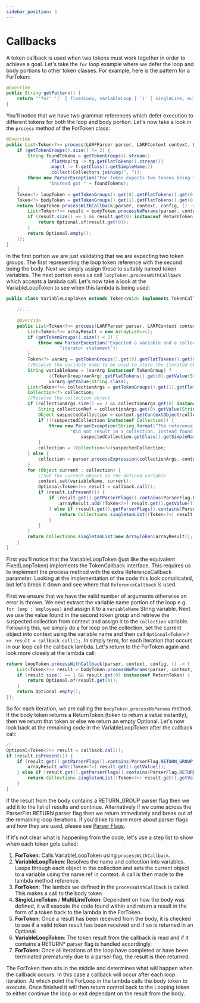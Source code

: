 ```yaml
---
sidebar_position: 3
---
```

# Callbacks
A token callback is used when two tokens must work together in order to achieve a goal. Let's take the ``for``
loop example where we defer the loop and body portions to other token classes. For example, here is the pattern
for a ForToken:
```java
@Override
public String getPattern() {
    return "'for' '(' [ fixedLoop, variableLoop ] ')' [ singleLine, multiLine ]";
}
```
You'll notice that we have two grammar references which defer execution to different tokens for both the loop
and body portion. Let's now take a look in the ``process`` method of the ForToken class:
```java
@Override
public List<Token<?>> process(LARFParser parser, LARFContext context, LARFConfig config) {
    if (getTokenGroups().size() != 2) {
        String foundTokens = getTokenGroups().stream()
                .flatMap(tg -> tg.getFlatTokens().stream())
                .map(t -> t.getClass().getSimpleName())
                .collect(Collectors.joining(", "));
        throw new ParserException("For token expects two tokens being the looping portion and the body. " + 
                "Instead got " + foundTokens);
    }
    Token<?> loopToken = getTokenGroups().get(0).getFlatTokens().get(0);
    Token<?> bodyToken = getTokenGroups().get(1).getFlatTokens().get(0);
    return loopToken.processWithCallback(parser, context, config, () -> {
        List<Token<?>> result = bodyToken.processNoParams(parser, context, config);
        if (result.size() == 1 && result.get(0) instanceof ReturnToken) {
            return Optional.of(result.get(0));
        }
        return Optional.empty();
    });
}
```
In the first portion we are just validating that we are expecting two token groups. The first representing the 
loop token reference with the second being the body. Next we simply assign these to suitably named token variables.
The next portion sees us call ``loopToken.processWithCallback`` which accepts a lambda call. Let's now
take a look at the VariableLoopToken to see when this lambda is being used:
```java
public class VariableLoopToken extends Token<Void> implements TokenCallback {
    
    //...
    
    @Override
    public List<Token<?>> process(LARFParser parser, LARFContext context, LARFConfig config, ReferenceCallback callback) {
        List<Token<?>> arrayResult = new ArrayList<>();
        if (getTokenGroups().size() < 2) {
            throw new ParserException("Expected a variable and a collection provided in the for each " + 
                    "iterator statement");
        }
        Token<?> varArg = getTokenGroups().get(0).getFlatTokens().get(0);
        //Resolve the variable name to be used to store the iterated object in context
        String variableName = (varArg instanceof TokenGroup) ?
                ((TokenGroup)varArg).getFlatTokens().get(0).getValue(String.class) :
                varArg.getValue(String.class);
        List<Token<?>> collectionArgs = getTokenGroups().get(1).getFlatTokens();
        Collection<?> collection;
        //Resolve the collection object
        if (collectionArgs.size() == 1 && collectionArgs.get(0) instanceof TokenValue) {
            String collectionRef = collectionArgs.get(0).getValue(String.class);
            Object suspectedCollection = context.getContextObject(collectionRef);
            if (!(suspectedCollection instanceof Collection)) {
                throw new ParserException(String.format("The reference used in the for each loop (%s) " + 
                        "did not result in a collection. Instead found '%s'", collectionRef, 
                            suspectedCollection.getClass().getSimpleName()));
            }
            collection = (Collection<?>)suspectedCollection;
        } else {
            collection = parser.processExpression(collectionArgs, context).getValue(Collection.class);
        }
        for (Object current : collection) {
            //Set the current object to the defined variable
            context.set(variableName, current);
            Optional<Token<?>> result = callback.call();
            if (result.isPresent()) {
                if (result.get().getParserFlags().contains(ParserFlag.RETURN_GROUP)) {
                    arrayResult.add((Token<?>) result.get().getValue());
                } else if (result.get().getParserFlags().contains(ParserFlag.RETURN)) {
                    return Collections.singletonList((Token<?>) result.get().getValue());
                }
            }
        }
        return Collections.singletonList(new ArrayToken(arrayResult));
    }
}
```
First you'll notice that the VariableLoopToken (just like the equivalent FixedLoopToken) implements the TokenCallback
interface. This requires us to implement the process method with the extra ReferenceCallback parameter. Looking at the
implementation of the code this look complicated, but let's break it down and see where that ``ReferenceCallback`` is used.

First we ensure that we have the valid number of arguments otherwise an error is thrown. We next extract the
variable name portion of the loop e.g. ``for (emp : employees)`` and assign it to a ``variableName`` String 
variable. Next we use the value found in the second token group and retrieve the suspected collection from context
and assign it to the ``collection`` variable. Following this, we simply do a for loop on the collection,
set the current object into context using the variable name and then call ``Optional<Token<?>> result = callback.call();``.
In simply term, for each iteration that occurs in our loop call the callback lambda. Let's return to the
ForToken again and look more closely at the lambda call:
```java
return loopToken.processWithCallback(parser, context, config, () -> {
    List<Token<?>> result = bodyToken.processNoParams(parser, context, config);
    if (result.size() == 1 && result.get(0) instanceof ReturnToken) {
        return Optional.of(result.get(0));
    }
    return Optional.empty();
});
```
So for each iteration, we are calling the ``bodyToken.processNoParams`` method. If the body token returns a
ReturnToken (token to return a value instantly), then we return that token or else we return an empty Optional.
Let's now look back at the remaining code in the VariableLoopToken after the callback call:
```java
//...
Optional<Token<?>> result = callback.call();
if (result.isPresent()) {
    if (result.get().getParserFlags().contains(ParserFlag.RETURN_GROUP)) {
        arrayResult.add((Token<?>) result.get().getValue());
    } else if (result.get().getParserFlags().contains(ParserFlag.RETURN)) {
        return Collections.singletonList((Token<?>) result.get().getValue());
    }
}
```
If the result from the body contains a RETURN_GROUP parser flag then we add it to the list of results and continue.
Alternatively if we come across the ParserFlat.RETURN parser flag then we return immediately and break out of the
remaining loop iterations. If you'd like to learn more about parser flags and how they are used, please see 
[Parser Flags](../parser/parser-flags.md).

If it's not clear what is happening from the code, let's use a step list to show when each token gets called:
1. **ForToken**: Calls VariableLoopToken using ``processWithCallback``.
2. **VariableLoopToken**: Resolves the name and collection into variables. Loops through each object in the collection
and sets the current object to a variable using the name ref in context. A call is then made to the lambda method reference.
3. **ForToken**: The lambda we defined in the ``processWithCallback`` is called. This makes a call to the body token
4. **SingleLineToken** / **MultiLineToken**: Dependent on how the body was defined, it will execute the code found within
and return a result in the form of a token back to the lambda in the ForToken.
5. **ForToken**: Once a result has been received from the body, it is checked to see if a valid token result has been 
received and if so is returned in an Optional.
6. **VariableLoopToken**: The token result from the callback is read and if it contains a RETURN* parser flag is
handled accordingly.
7. **ForToken**: Once all iterations of the loop have completed or have been terminated prematurely due to a parser
flag, the result is then returned.

The ForToken then sits in the middle and determines what will happen when the callback occurs. In this case a callback
will occur after each loop iteration. At which point the ForLoop in the lambda calls the body token to execute. Once
finished it will then return control back to the Looping token to either continue the loop or exit dependant on the result
from the body.
